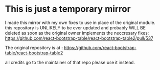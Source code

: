 # This is just a temporary mirror
I made this mirror with my own fixes to use in place of the original module.
this repository is UNLIKELY to be ever updated and probably WILL BE deleted as soon as the original owner implements
the neccresary fixes: https://github.com/react-bootstrap-table/react-bootstrap-table2/pull/537   

The original repository is at :
https://github.com/react-bootstrap-table/react-bootstrap-table2   
   
all credits go to the maintainer of that repo please use it instead.